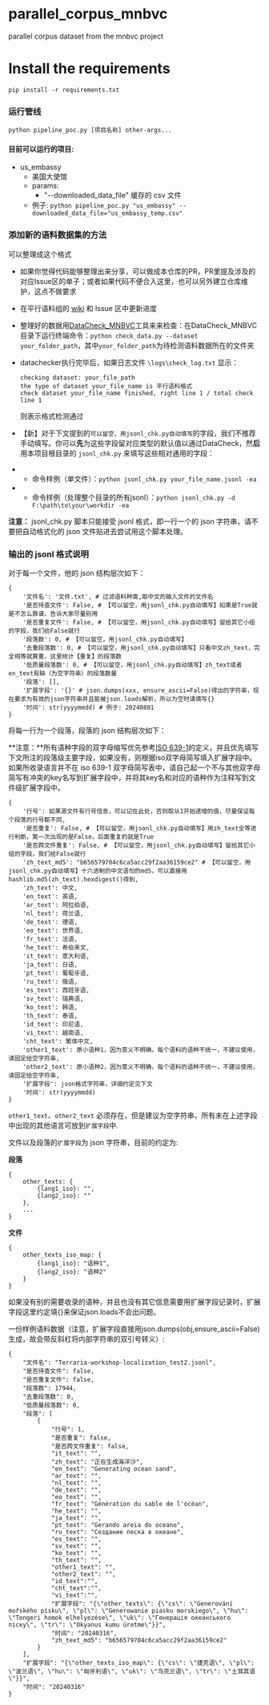 # parallel_corpus_mnbvc

parallel corpus dataset from the mnbvc project

# Install the requirements

```
pip install -r requirements.txt
```

### 运行管线

```shell
python pipeline_poc.py [项目名称] other-args...
```

#### 目前可以运行的项目:

- us_embassy
  - 美国大使馆
  - params:
    - "--downloaded_data_file" 缓存的 csv 文件
  - 例子: `python pipeline_poc.py "us_embassy" --downloaded_data_file="us_embassy_temp.csv"`

### 添加新的语料数据集的方法

可以整理成这个格式

- 如果你觉得代码能够整理出来分享，可以做成本仓库的PR，PR里提及涉及的对应Issue区的单子；或者如果代码不便合入这里，也可以另外建立仓库维护，这点不做要求

- 在平行语料组的 [wiki](https://wiki.mnbvc.org/doku.php/pxyl) 和 Issue 区中更新进度

- 整理好的数据用[DataCheck_MNBVC](https://github.com/X94521/DataCheck_MNBVC)工具来来检查：在DataCheck_MNBVC目录下运行终端命令：``python check_data.py --dataset your_folder_path``，其中``your_folder_path``为待检测语料数据所在的文件夹

- datachecker执行完毕后，如果日志文件 ``\logs\check_log.txt`` 显示：

  ```
  checking dataset: your_file_path
  the type of dataset your_file_name is 平行语料格式
  check dataset your_file_name finished, right line 1 / total check line 1
  ```

  则表示格式检测通过

- 【新】对于下文提到的`可以留空，用jsonl_chk.py自动填写`的字段，我们不推荐手动填写。你可以**先**为这些字段留对应类型的默认值以通过DataCheck，然**后**用本项目根目录的 `jsonl_chk.py` 来填写这些相对通用的字段：
- - 命令样例（单文件）：`python jsonl_chk.py your_file_name.jsonl -ea`
- - 命令样例（处理整个目录的所有jsonl）：`python jsonl_chk.py -d F:\path\to\your\workdir -ea`

**注意：** jsonl_chk.py 脚本只能接受 jsonl 格式，即一行一个的 json 字符串，请不要把自动格式化的 json 文件贴进去尝试用这个脚本处理。

### 输出的 jsonl 格式说明

对于每一个文件，他的 json 结构层次如下：

```
{
    '文件名': '文件.txt', # 过滤语料种类,取中文的输入文件的文件名
    '是否待查文件': False, # 【可以留空，用jsonl_chk.py自动填写】如果是True就是不怎么靠谱，告诉大家尽量别用
    '是否重复文件': False, # 【可以留空，用jsonl_chk.py自动填写】留给其它小组的字段，我们给False就行
    '段落数': 0, # 【可以留空，用jsonl_chk.py自动填写】
    '去重段落数': 0, # 【可以留空，用jsonl_chk.py自动填写】只看中文zh_text，完全相等就算重，这里统计【重复】的段落数
    '低质量段落数': 0, # 【可以留空，用jsonl_chk.py自动填写】zh_text或者en_text有缺（为空字符串）的段落数量
    '段落': [],
    '扩展字段': '{}' # json.dumps(xxx, ensure_ascii=False)得出的字符串，现在要求为有效的json字符串并且能被json.loads解析，所以为空时请填写{}
    '时间': str(yyyymmdd) # 例子: 20240801
}
```

将每一行为一个段落，段落的 json 结构层次如下：

**注意：**所有语种字段的双字母缩写优先参考[ISO 639-1](https://en.wikipedia.org/wiki/List_of_ISO_639-1_codes)的定义，并且优先填写下文所注的段落级主要字段，如果没有，则根据iso双字母简写填入扩展字段中。如果所收录语言并不在 iso 639-1 双字母简写表中，请自己起一个不与其他双字母简写有冲突的key名写到扩展字段中，并将其key名和对应的语种作为注释写到文件级扩展字段中。

```
{
    '行号': 如果源文件有行号信息，可以记在此处，否则取从1开始递增的值，尽量保证每个段落的行号都不同,
    '是否重复': False, # 【可以留空，用jsonl_chk.py自动填写】用zh_text全等进行判断，第一次出现的是False，后面重复的就是True
    '是否跨文件重复': False, # 【可以留空，用jsonl_chk.py自动填写】留给其它小组的字段，我们给False就行
    'zh_text_md5': "b656579704c6ca5acc29f2aa36159ce2" # 【可以留空，用jsonl_chk.py自动填写】十六进制的中文语句的md5，可以直接用hashlib.md5(zh_text).hexdigest()得到,
    'zh_text': 中文,
    'en_text': 英语,
    'ar_text': 阿拉伯语,
    'nl_text': 荷兰语,
    'de_text': 德语,
    'eo_text': 世界语,
    'fr_text': 法语,
    'he_text': 希伯来文,
    'it_text': 意大利语,
    'ja_text': 日语,
    'pt_text': 葡萄牙语,
    'ru_text': 俄语,
    'es_text': 西班牙语,
    'sv_text': 瑞典语,
    'ko_text': 韩语,
    'th_text': 泰语,
    'id_text': 印尼语,
    'vi_text': 越南语,
    'cht_text': 繁体中文,
    'other1_text': 原小语种1，因为意义不明确，每个语料的语种不统一，不建议使用，请固定给空字符串,
    'other2_text': 原小语种2，因为意义不明确，每个语料的语种不统一，不建议使用，请固定给空字符串,
    '扩展字段': json格式字符串，详细约定见下文
    '时间': str(yyyymmdd)
}
```

`other1_text`、`other2_text` 必须存在，但是建议为空字符串，所有未在上述字段中出现的其他语言可放到`扩展字段`中.

文件以及段落的`扩展字段`为 json 字符串，目前的约定为:


**段落**

```
{
    other_texts: {
        {lang1_iso}: "",
        {lang2_iso}: ""
    },
    ...
}
```

**文件**

```
{
    other_texts_iso_map: {
        {lang1_iso}: "语种1",
        {lang2_iso}: "语种2"
    }
}
```

如果没有别的需要收录的语种，并且也没有其它信息需要用扩展字段记录时，扩展字段这里约定填{}来保证json.loads不会出问题。

一份样例语料数据（注意，扩展字段直接用json.dumps(obj,ensure_ascii=False)生成，故会带反斜杠将内部字符串的双引号转义）:

```
{
    "文件名": "Terraria-workshop-localization_test2.jsonl",
    "是否待查文件": false,
    "是否重复文件": false,
    "段落数": 17944,
    "去重段落数": 0,
    "低质量段落数": 0,
    "段落": [
        {
            "行号": 1,
            "是否重复": false,
            "是否跨文件重复": false,
            "it_text": "",
            "zh_text": "正在生成海洋沙",
            "en_text": "Generating ocean sand",
            "ar_text": "",
            "nl_text": "",
            "de_text": "",
            "eo_text": "",
            "fr_text": "Génération du sable de l'océan",
            "he_text": "",
            "ja_text": "",
            "pt_text": "Gerando areia do oceano",
            "ru_text": "Создание песка в океане",
            "es_text": "",
            "sv_text": "",
            "ko_text": "",
            "th_text": "",
            "other1_text": "",
            "other2_text": "",
            "id_text":"",
            "cht_text":"",
            "vi_text":"",
            "扩展字段": "{\"other_texts\": {\"cs\": \"Generování mořského písku\", \"pl\": \"Generowanie piasku morskiego\", \"hu\": \"Tengeri homok elhelyezése\", \"uk\": \"Генерація океанського піску\", \"tr\": \"Okyanus kumu üretme\"}}",
            "时间": "20240316",
            "zh_text_md5": "b656579704c6ca5acc29f2aa36159ce2"
        }
    ],
    "扩展字段": "{\"other_texts_iso_map\": {\"cs\": \"捷克语\", \"pl\": \"波兰语\", \"hu\": \"匈牙利语\", \"uk\": \"乌克兰语\", \"tr\": \"土耳其语\"}}",
    "时间": "20240316"
}
```
